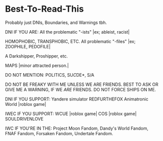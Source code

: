 # Best-To-Read-This
Probably just DNIs, Boundaries, and Warnings tbh.

DNI IF YOU ARE:
All the problematic "-ists"
|ex; ableist, racist|

HOMOPHOBIC, TRANSPHOBIC, ETC.
All problematic "-files"
|ex; ZOOPHILE, PEDOFILE|

A Darkshipper, Proshipper, etc.

MAPS
|minor attracted person.|

DO NOT MENTION:
POLITICS,
SU*C*DE*,
S/A

DO NOT BE FREAKY WITH ME UNLESS WE ARE FRIENDS. BEST TO ASK OR GIVE ME A WARNING, IF WE *ARE* FRIENDS.
DO NOT FORCE SHIPS ON ME.

DNI IF YOU SUPPORT:
Yandere simulator
REDFURTHEFOX
Animatronic World |roblox game|

IWEC IF YOU SUPPORT:
WCUE |roblox game|
COS |roblox game|
SOULDRIVENLOVE

IWC IF YOU'RE IN THE:
Project Moon Fandom,
Dandy's World Fandom,
FNAF Fandom,
Forsaken Fandom,
Undertale Fandom.
